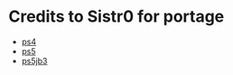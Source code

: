 # Credits to Sistr0 for portage
- [ps4](https://zecoxao.github.io/ps4)
- [ps5](https://zecoxao.github.io/ps5)
- [ps5jb3](https://zecoxao.github.io/ps5jb3)